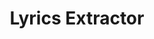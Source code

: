 ---
layout: project
title: Lyrics Extractor
image: lyrics_extractor.jpg
description: Lyrics Extractor
link: http://github.com/aerlinger/lyrics_extractor
---